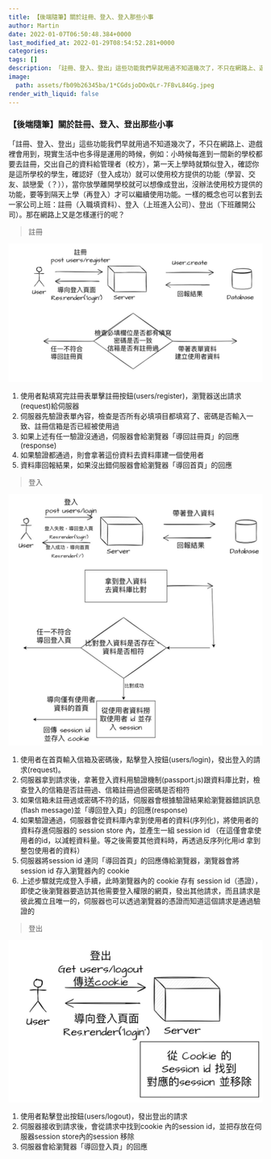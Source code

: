 ```yaml
---
title: 【後端隨筆】關於註冊、登入、登入那些小事
author: Martin
date: 2022-01-07T06:50:48.384+0000
last_modified_at: 2022-01-29T08:54:52.281+0000
categories: 
tags: []
description: 「註冊、登入、登出」這些功能我們早就用過不知道幾次了，不只在網路上、遊戲裡會用到，現實生活中也多得是運用的時候，例如：小時候每進到一間新的學校都要去註冊，交出自己的資料給管理者（校方），第一天上學時就類似登入，確認你是這所學校的學生，確認好（登入成功）就可以使用校方提供的功能（學…
image:
  path: assets/fb09b26345ba/1*CGdsjoDOxQLr-7FBvL84Gg.jpeg
render_with_liquid: false
---
```


### 【後端隨筆】關於註冊、登入、登出那些小事

「註冊、登入、登出」這些功能我們早就用過不知道幾次了，不只在網路上、遊戲裡會用到，現實生活中也多得是運用的時候，例如：小時候每進到一間新的學校都要去註冊，交出自己的資料給管理者（校方），第一天上學時就類似登入，確認你是這所學校的學生，確認好（登入成功）就可以使用校方提供的功能（學習、交友、談戀愛（？）），當你放學離開學校就可以想像成登出，沒辦法使用校方提供的功能，要等到隔天上學（再登入）才可以繼續使用功能。一樣的概念也可以套到去一家公司上班：註冊（入職填資料）、登入（上班進入公司）、登出（下班離開公司）。那在網路上又是怎樣運行的呢？


> 註冊 






![](/assets/fb09b26345ba/1*CGdsjoDOxQLr-7FBvL84Gg.jpeg)

1. 使用者點填寫完註冊表單擊註冊按鈕\(users/register\)，瀏覽器送出請求\(request\)給伺服器
2. 伺服器先驗證表單內容，檢查是否所有必填項目都填寫了、密碼是否輸入一致、註冊信箱是否已經被使用過
3. 如果上述有任一驗證沒通過，伺服器會給瀏覽器「導回註冊頁」的回應\(response\)
4. 如果驗證都通過，則會拿著這份資料去資料庫建一個使用者
5. 資料庫回報結果，如果沒出錯伺服器會給瀏覽器「導回首頁」的回應



> 登入 






![](/assets/fb09b26345ba/1*Bqa2BFPNLRymy-8NNCqhDw.jpeg)

1. 使用者在首頁輸入信箱及密碼後，點擊登入按鈕\(users/login\)，發出登入的請求\(request\)。
2. 伺服器拿到請求後，拿著登入資料用驗證機制\(passport\.js\)跟資料庫比對，檢查登入的信箱是否註冊過、信箱註冊過但密碼是否相符
3. 如果信箱未註冊過或密碼不符的話，伺服器會根據驗證結果給瀏覽器錯誤訊息\(flash message\)並「導回登入頁」的回應\(response\)
4. 如果驗證通過，伺服器會從資料庫內拿到使用者的資料\(序列化\)，將使用者的資料存進伺服器的 session store 內，並產生一組 session id
（在這僅會拿使用者的id，以減輕資料量。等之後需要其他資料時，再透過反序列化用id 拿到整包使用者的資料）
5. 伺服器將session id 連同「導回首頁」的回應傳給瀏覽器，瀏覽器會將session id 存入瀏覽器內的 cookie
6. 上述步驟就完成登入手續，此時瀏覽器內的 cookie 存有 session id（憑證），即使之後瀏覽器要造訪其他需要登入權限的網頁，發出其他請求，而且請求是彼此獨立且唯一的，伺服器也可以透過瀏覽器的憑證而知道這個請求是通過驗證的



> 登出 






![](/assets/fb09b26345ba/1*IVjzho8mesHbW-QSz1nuHA.jpeg)

1. 使用者點擊登出按鈕\(users/logout\)，發出登出的請求
2. 伺服器接收到請求後，會從請求中找到cookie 內的session id，並把存放在伺服器session store內的session 移除
3. 伺服器會給瀏覽器「導回登入頁」的回應




